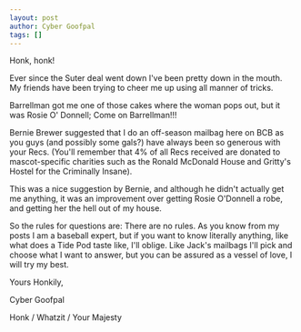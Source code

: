 ```yaml
---
layout: post
author: Cyber Goofpal
tags: []
---
```

Honk, honk!

Ever since the Suter deal went down I've been pretty down in the mouth. My friends have been trying to cheer me up using all manner of tricks.

Barrellman got me one of those cakes where the woman pops out, but it was Rosie O' Donnell; Come on Barrellman!!!

Bernie Brewer suggested that I do an off-season mailbag here on BCB as you guys (and possibly some gals?) have always been so generous with your Recs. (You'll remember that 4% of all Recs received are donated to mascot-specific charities such as the Ronald McDonald House and Gritty's Hostel for the Criminally Insane).

This was a nice suggestion by Bernie, and although he didn't actually get me anything, it was an improvement over getting Rosie O'Donnell a robe, and getting her the hell out of my house.

So the rules for questions are: There are no rules. As you know from my posts I am a baseball expert, but if you want to know literally anything, like what does a Tide Pod taste like, I'll oblige. Like Jack's mailbags I'll pick and choose what I want to answer, but you can be assured as a vessel of love, I will try my best.

Yours Honkily,

Cyber Goofpal

Honk / Whatzit / Your Majesty